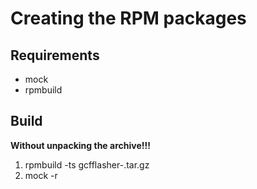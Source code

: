 # Creating the RPM packages
## Requirements
- mock
- rpmbuild
## Build
**Without unpacking the archive!!!**
1. rpmbuild -ts gcfflasher-<version>.tar.gz
2. mock -r <change root> <path to generated SRPM file>
